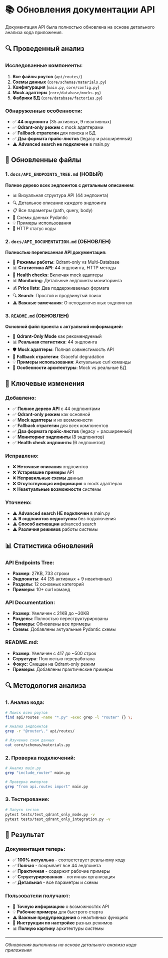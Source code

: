 # 📚 Обновления документации API

Документация API была полностью обновлена на основе детального анализа кода приложения.

## 🔍 Проведенный анализ

### Исследованные компоненты:
1. **Все файлы роутов** (`api/routes/`)
2. **Схемы данных** (`core/schemas/materials.py`)
3. **Конфигурация** (`main.py`, `core/config.py`)
4. **Mock адаптеры** (`core/database/mocks.py`)
5. **Фабрики БД** (`core/database/factories.py`)

### Обнаруженные особенности:
- ✅ **44 эндпоинта** (35 активных, 9 неактивных)
- ✅ **Qdrant-only режим** с mock адаптерами
- ✅ **Fallback стратегии** для поиска и БД
- ✅ **Два формата прайс-листов** (legacy и расширенный)
- ⚠️ **Advanced search не подключен** в main.py

## 📝 Обновленные файлы

### 1. `docs/API_ENDPOINTS_TREE.md` (НОВЫЙ)
**Полное дерево всех эндпоинтов с детальным описанием:**
- 📊 Визуальная структура API (44 эндпоинта)
- 🔍 Детальное описание каждого эндпоинта
- 📋 Все параметры (path, query, body)
- 📝 Схемы данных Pydantic
- 💡 Примеры использования
- 🚀 HTTP статус коды

### 2. `docs/API_DOCUMENTATION.md` (ОБНОВЛЕН)
**Полностью переписанная API документация:**
- 🎯 **Режимы работы**: Qdrant-only vs Multi-Database
- 📊 **Статистика API**: 44 эндпоинта, HTTP методы
- 🏥 **Health checks**: Включая mock адаптеры
- 📊 **Monitoring**: Детальные эндпоинты мониторинга
- 💰 **Price lists**: Два поддерживаемых формата
- 🔍 **Search**: Простой и продвинутый поиск
- ⚠️ **Важные замечания**: О неподключенных эндпоинтах

### 3. `README.md` (ОБНОВЛЕН)
**Основной файл проекта с актуальной информацией:**
- 🔵 **Qdrant-Only Mode** как рекомендуемый
- 📊 **Реальная статистика**: 44 эндпоинта
- 🛡️ **Mock адаптеры**: Полная совместимость API
- 🔄 **Fallback стратегии**: Graceful degradation
- 💡 **Примеры использования**: Актуальные curl команды
- 🎯 **Особенности архитектуры**: Mock vs реальные БД

## 🎯 Ключевые изменения

### Добавлено:
- ✅ **Полное дерево API** с 44 эндпоинтами
- ✅ **Qdrant-only режим** как основной
- ✅ **Mock адаптеры** и их возможности
- ✅ **Fallback стратегии** для всех компонентов
- ✅ **Два формата прайс-листов** (legacy + расширенный)
- ✅ **Мониторинг эндпоинты** (8 эндпоинтов)
- ✅ **Health check эндпоинты** (6 эндпоинтов)

### Исправлено:
- ❌ **Неточные описания** эндпоинтов
- ❌ **Устаревшие примеры** API
- ❌ **Неправильные схемы** данных
- ❌ **Отсутствующая информация** о mock адаптерах
- ❌ **Неактуальные возможности** системы

### Уточнено:
- ⚠️ **Advanced search НЕ подключен** в main.py
- ⚠️ **9 эндпоинтов недоступны** без подключения
- ⚠️ **Способ активации** advanced search
- ⚠️ **Различия режимов** работы системы

## 📊 Статистика обновлений

### API Endpoints Tree:
- **Размер**: 27KB, 733 строки
- **Эндпоинты**: 44 (35 активных + 9 неактивных)
- **Разделы**: 12 основных категорий
- **Примеры**: 10+ curl команд

### API Documentation:
- **Размер**: Увеличен с 21KB до ~30KB
- **Разделы**: Полностью переструктурированы
- **Примеры**: Обновлены все примеры
- **Схемы**: Добавлены актуальные Pydantic схемы

### README.md:
- **Размер**: Увеличен с 417 до ~500 строк
- **Структура**: Полностью переработана
- **Фокус**: Смещен на Qdrant-only режим
- **Примеры**: Добавлены практические примеры

## 🔍 Методология анализа

### 1. Анализ кода:
```bash
# Поиск всех роутов
find api/routes -name "*.py" -exec grep -l "router" {} \;

# Анализ эндпоинтов
grep -r "@router\." api/routes/

# Изучение схем данных
cat core/schemas/materials.py
```

### 2. Проверка подключений:
```bash
# Анализ main.py
grep "include_router" main.py

# Проверка импортов
grep "from api.routes import" main.py
```

### 3. Тестирование:
```bash
# Запуск тестов
pytest tests/test_qdrant_only_mode.py -v
pytest tests/test_qdrant_only_integration.py -v
```

## 🎯 Результат

### Документация теперь:
- ✅ **100% актуальна** - соответствует реальному коду
- ✅ **Полная** - покрывает все 44 эндпоинта
- ✅ **Практичная** - содержит рабочие примеры
- ✅ **Структурированная** - логичная организация
- ✅ **Детальная** - все параметры и схемы

### Пользователи получают:
- 🎯 **Точную информацию** о возможностях API
- 💡 **Рабочие примеры** для быстрого старта
- ⚠️ **Важные предупреждения** о неактивных функциях
- 🔧 **Инструкции по настройке** разных режимов
- 📊 **Полную картину** архитектуры системы

---

*Обновления выполнены на основе детального анализа кода приложения* 
